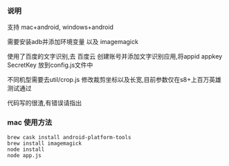 ### 说明
支持 mac+android, windows+android

需要安装adb并添加环境变量 以及 imagemagick

使用了百度的文字识别,去 百度云 创建账号并添加文字识别应用,将appid appkey SecretKey 放到config.js文件中

不同机型需要去util/crop.js 修改裁剪坐标以及长宽,目前参数仅在s8+上百万英雄测试通过

代码写的很渣,有错误请指出

### mac 使用方法

```
brew cask install android-platform-tools
brew install imagemagick
node install
node app.js
```




